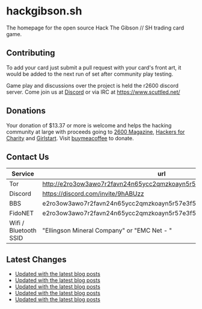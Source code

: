 # hackgibson.sh
The homepage for the open source Hack The Gibson // SH trading card game.


## Contributing

To add your card just submit a pull request with your card's front art, it would be added to the next run of set after community play testing.

Game play and discussions over the project is held the r2600 discord server. Come join us at [Discord](https://discord.com/invite/9hABUzz) or via IRC at https://www.scuttled.net/


## Donations

Your donation of $13.37 or more is welcome and helps the hacking community at large with proceeds going to [2600 Magazine](https://2600.com/), [Hackers for Charity](https://hackersforcharity.org) and [Girlstart](https://girlstart.org).  Visit [buymeacoffee](https://www.buymeacoffee.com/hackgibson.sh) to donate.


## Contact Us

Service | url
-|-
Tor | http://e2ro3ow3awo7r2favn24n65ycc2qmzkoayn5r57e3f56nvjwdcgg32ad.onion
Discord | https://discord.com/invite/9hABUzz
BBS | e2ro3ow3awo7r2favn24n65ycc2qmzkoayn5r57e3f56nvjwdcgg32ad.onion:23
FidoNET | e2ro3ow3awo7r2favn24n65ycc2qmzkoayn5r57e3f56nvjwdcgg32ad.onion:24554
Wifi / Bluetooth SSID | "Ellingson Mineral Company" or "EMC Net - <fidonet address>"

## Latest Changes
<!-- BLOG-POST-LIST:START -->
- [Updated with the latest blog posts](https://github.com/DFW2600/hackgibson.sh/commit/ead20e5d8910fd328761e7f76085862d0ec5179d)
- [Updated with the latest blog posts](https://github.com/DFW2600/hackgibson.sh/commit/308f926d92956933ad02133f4da4c4f28ed94773)
- [Updated with the latest blog posts](https://github.com/DFW2600/hackgibson.sh/commit/412a7a1a34dc47e66d6a6ae8746b371cddf23fd2)
- [Updated with the latest blog posts](https://github.com/DFW2600/hackgibson.sh/commit/7d383b7e7b34e2e482b74e8a4a66cabe4d553d20)
- [Updated with the latest blog posts](https://github.com/DFW2600/hackgibson.sh/commit/45c4e83f32e570e3a816a4455e56b344f030229d)
<!-- BLOG-POST-LIST:END -->
